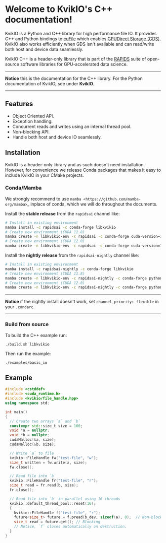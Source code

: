 # Welcome to KvikIO's C++ documentation!

KvikIO is a Python and C++ library for high performance file IO. It provides C++ and Python
bindings to [cuFile](https://docs.nvidia.com/gpudirect-storage/api-reference-guide/index.html)
which enables [GPUDirect Storage (GDS)](https://developer.nvidia.com/blog/gpudirect-storage/).
KvikIO also works efficiently when GDS isn't available and can read/write both host and device data seamlessly.

KvikIO C++ is a header-only library that is part of the [RAPIDS](https://rapids.ai/) suite of open-source software libraries for GPU-accelerated data science.

---
**Notice** this is the documentation for the C++ library. For the Python documentation of KvikIO, see under **KvikIO**.

---

## Features

* Object Oriented API.
* Exception handling.
* Concurrent reads and writes using an internal thread pool.
* Non-blocking API.
* Handle both host and device IO seamlessly.

## Installation

KvikIO is a header-only library and as such doesn't need installation.
However, for convenience we release Conda packages that makes it easy
to include KvikIO in your CMake projects.

### Conda/Mamba

We strongly recommend to use `mamba <https://github.com/mamba-org/mamba>`_ inplace of conda, which we will do throughout the documents.

Install the **stable release** from the ``rapidsai`` channel like:
```sh
# Install in existing environment
mamba install -c rapidsai -c conda-forge libkvikio
# Create new environment (CUDA 11.8)
mamba create -n libkvikio-env -c rapidsai -c conda-forge cuda-version=11.8 libkvikio
# Create new environment (CUDA 12.0)
mamba create -n libkvikio-env -c rapidsai -c conda-forge cuda-version=12.0 libkvikio
```

Install the **nightly release** from the ``rapidsai-nightly`` channel like:

```sh
# Install in existing environment
mamba install -c rapidsai-nightly -c conda-forge libkvikio
# Create new environment (CUDA 11.8)
mamba create -n libkvikio-env -c rapidsai-nightly -c conda-forge python=3.10 cuda-version=11.8 libkvikio
# Create new environment (CUDA 12.0)
mamba create -n libkvikio-env -c rapidsai-nightly -c conda-forge python=3.10 cuda-version=12.0 libkvikio
```

---
**Notice** if the nightly install doesn't work, set ``channel_priority: flexible`` in your ``.condarc``.

---


### Build from source

To build the C++ example run:

```
./build.sh libkvikio
```

Then run the example:

```
./examples/basic_io
```


## Example

```cpp
#include <cstddef>
#include <cuda_runtime.h>
#include <kvikio/file_handle.hpp>
using namespace std;

int main()
{
  // Create two arrays `a` and `b`
  constexpr std::size_t size = 100;
  void *a = nullptr;
  void *b = nullptr;
  cudaMalloc(&a, size);
  cudaMalloc(&b, size);

  // Write `a` to file
  kvikio::FileHandle fw("test-file", "w");
  size_t written = fw.write(a, size);
  fw.close();

  // Read file into `b`
  kvikio::FileHandle fr("test-file", "r");
  size_t read = fr.read(b, size);
  fr.close();

  // Read file into `b` in parallel using 16 threads
  kvikio::default_thread_pool::reset(16);
  {
    kvikio::FileHandle f("test-file", "r");
    future<size_t> future = f.pread(b_dev, sizeof(a), 0);  // Non-blocking
    size_t read = future.get(); // Blocking
    // Notice, `f` closes automatically on destruction.
  }
}
```
